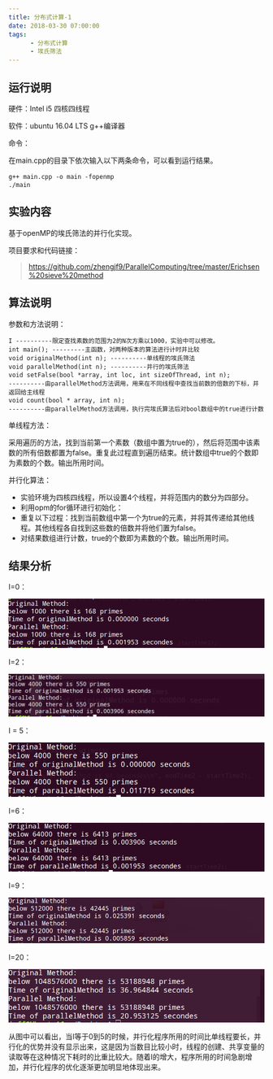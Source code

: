 ```yaml
---
title: 分布式计算-1
date: 2018-03-30 07:00:00
tags:
      - 分布式计算
      - 埃氏筛法
---
```


## 运行说明

硬件：Intel i5 四核四线程

软件：ubuntu 16.04 LTS   g++编译器

命令：

在main.cpp的目录下依次输入以下两条命令，可以看到运行结果。

```
g++ main.cpp -o main -fopenmp
./main
```

<!--more-->

## 实验内容

基于openMP的埃氏筛法的并行化实现。

项目要求和代码链接：

> https://github.com/zhengjf9/ParallelComputing/tree/master/Erichsen%20sieve%20method

## 算法说明

参数和方法说明：

```
I ----------限定查找素数的范围为2的N次方乘以1000，实验中可以修改。
int main(); ---------主函数，对两种版本的算法进行计时并比较
void originalMethod(int n); ----------单线程的埃氏筛法
void parallelMethod(int n); ----------并行的埃氏筛法
void setFalse(bool *array, int loc, int sizeOfThread, int n);
----------由parallelMethod方法调用，用来在不同线程中查找当前数的倍数的下标，并返回给主线程
void count(bool * array, int n);
----------由parallelMethod方法调用，执行完埃氏算法后对bool数组中的true进行计数
```

单线程方法：

采用遍历的方法，找到当前第一个素数（数组中置为true的），然后将范围中该素数的所有倍数都置为false。重复此过程直到遍历结束。统计数组中true的个数即为素数的个数。输出所用时间。

并行化算法：

- 实验环境为四核四线程，所以设置4个线程，并将范围内的数分为四部分。
- 利用opm的for循环进行初始化：
- 重复以下过程：找到当前数组中第一个为true的元素，并将其传递给其他线程。其他线程各自找到这些数的倍数并将他们置为false。
- 对结果数组进行计数，true的个数即为素数的个数。输出所用时间。

## 结果分析

I=0：

![](分布式计算-1/0.png)

I=2：

![2](分布式计算-1/2.png)

I = 5：

![5](分布式计算-1/5.png)

I=6：

![6](分布式计算-1/6.png)

I=9：

![9](分布式计算-1/9.png)

I=20：

![20](分布式计算-1/20.png)

从图中可以看出，当I等于0到5的时候，并行化程序所用的时间比单线程要长，并行化的优势并没有显示出来，这是因为当数目比较小时，线程的创建、共享变量的读取等在这种情况下耗时的比重比较大。随着I的增大，程序所用的时间急剧增加，并行化程序的优化逐渐更加明显地体现出来。



